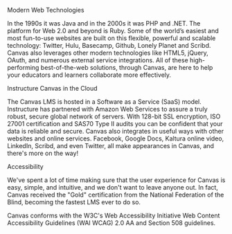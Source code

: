 Modern Web Technologies

In the 1990s it was Java and in the 2000s it was PHP and .NET. The platform for Web 2.0 and beyond is Ruby. Some of the world’s easiest and most fun-to-use websites are built on this flexible, powerful and scalable technology: Twitter, Hulu, Basecamp, Github, Lonely Planet and Scribd. Canvas also leverages other modern technologies like HTML5, jQuery, OAuth, and numerous external service integrations. All of these high-performing best-of-the-web solutions, through Canvas, are here to help your educators and learners collaborate more effectively.

Instructure Canvas in the Cloud

The Canvas LMS is hosted in a Software as a Service (SaaS) model. Instructure has partnered with Amazon Web Services to assure a truly robust, secure global network of servers. With 128-bit SSL encryption, ISO 27001 certification and SAS70 Type II audits you can be confident that your data is reliable and secure. Canvas also integrates in useful ways with other websites and online services. Facebook, Google Docs, Kaltura online video, LinkedIn, Scribd, and even Twitter, all make appearances in Canvas, and there's more on the way!

Accessibility

We've spent a lot of time making sure that the user experience for Canvas is easy, simple, and intuitive, and we don't want to leave anyone out. In fact, Canvas received the "Gold" certification from the National Federation of the Blind, becoming the fastest LMS ever to do so.

Canvas conforms with the W3C's Web Accessibility Initiative Web Content Accessibility Guidelines (WAI WCAG) 2.0 AA and Section 508 guidelines.